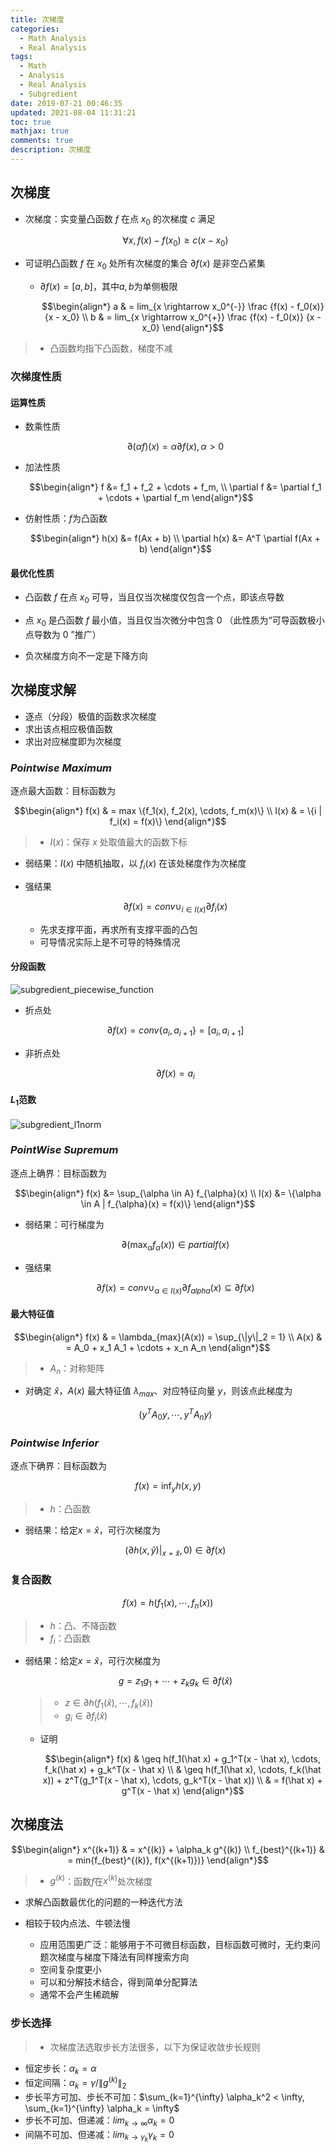 ```yaml
---
title: 次梯度
categories:
  - Math Analysis
  - Real Analysis
tags:
  - Math
  - Analysis
  - Real Analysis
  - Subgredient
date: 2019-07-21 00:46:35
updated: 2021-08-04 11:31:21
toc: true
mathjax: true
comments: true
description: 次梯度
---
```


##	次梯度

-	次梯度：实变量凸函数 $f$ 在点 $x_0$ 的次梯度 $c$ 满足

	$$
	\forall x, f(x) - f(x_0) \geq c(x - x_0)
	$$

-	可证明凸函数 $f$ 在 $x_0$ 处所有次梯度的集合 $\partial f(x)$ 是非空凸紧集
	-	$\partial f(x) = [a, b]$，其中$a, b$为单侧极限

		$$\begin{align*}
		a & = lim_{x \rightarrow x_0^{-}} \frac {f(x) - f_0(x)} {x - x_0} \\
		b & = lim_{x \rightarrow x_0^{+}} \frac {f(x) - f_0(x)} {x - x_0}
		\end{align*}$$

> - 凸函数均指下凸函数，梯度不减

###	次梯度性质

####	运算性质

-	数乘性质

	$$
	\partial(\alpha f)(x) = \alpha \partial f(x), \alpha > 0
	$$

-	加法性质

	$$\begin{align*}
	f &= f_1 + f_2 + \cdots + f_m, \\
	\partial f &= \partial f_1 + \cdots + \partial f_m
	\end{align*}$$

-	仿射性质：$f$为凸函数

	$$\begin{align*}
	h(x) &=  f(Ax + b) \\
	\partial h(x) &= A^T \partial f(Ax + b)
	\end{align*}$$

####	最优化性质

-	凸函数 $f$ 在点 $x_0$ 可导，当且仅当次梯度仅包含一个点，即该点导数

-	点 $x_0$ 是凸函数 $f$ 最小值，当且仅当次微分中包含 0
	（此性质为“可导函数极小点导数为 0 ”推广）

-	负次梯度方向不一定是下降方向

##	次梯度求解

-	逐点（分段）极值的函数求次梯度
-	求出该点相应极值函数
-	求出对应梯度即为次梯度

###	*Pointwise Maximum*

逐点最大函数：目标函数为

$$\begin{align*}
f(x) & = max \{f_1(x), f_2(x), \cdots, f_m(x)\} \\
I(x) & = \{i | f_i(x) = f(x)\}
\end{align*}$$

> - $I(x)$：保存 $x$ 处取值最大的函数下标

-	弱结果：$I(x)$ 中随机抽取，以 $f_i(x)$ 在该处梯度作为次梯度

-	强结果

	$$
	\partial f(x) = conv \cup_{i \in I(x)} \partial f_i(x)
	$$

	-	先求支撑平面，再求所有支撑平面的凸包
	-	可导情况实际上是不可导的特殊情况

####	分段函数

![subgredient_piecewise_function](imgs/subgredient_piecewise_function.png)

-	折点处

	$$
	\partial f(x) = conv\{a_i, a_{i+1}\} = [a_i, a_{i+1}]
	$$

-	非折点处

	$$\partial f(x) = {a_i}$$

####	$L_1$范数

![subgredient_l1norm](imgs/subgredient_l1norm.png)

###	*PointWise Supremum*

逐点上确界：目标函数为

$$\begin{align*}
f(x) &= \sup_{\alpha \in A} f_{\alpha}(x) \\
I(x) &= \{\alpha \in A | f_{\alpha}(x) = f(x)\}
\end{align*}$$

-	弱结果：可行梯度为

	$$
	\partial (\max_{\alpha} f_{\alpha}(x)) \in partial f(x)
	$$

-	强结果

	$$
	\partial f(x) = conv \cup_{\alpha \in I(x)} \partial f_{alpha}(x) \subseteq \partial f(x)
	$$

####	最大特征值

$$\begin{align*}
f(x) & = \lambda_{max}(A(x)) = \sup_{\|y\|_2 = 1} \\
A(x) & = A_0 + x_1 A_1 + \cdots + x_n A_n
\end{align*}$$

> - $A_n$：对称矩阵

-	对确定 $\hat {x}$，$A(x)$ 最大特征值 $\lambda_{max}$、对应特征向量 $y$，则该点此梯度为

	$$(y^T A_0 y, \cdots, y^T A_n y)$$

###	*Pointwise Inferior*

逐点下确界：目标函数为

$$
f(x) = \inf_y h(x, y)
$$

> - $h$：凸函数

-	弱结果：给定$x = \hat x$，可行次梯度为

	$$
	(\partial h(x, \hat y)|_{x=\hat x}, 0) \in \partial f(x)
	$$

###	复合函数

$$
f(x) = h(f_1(x), \cdots, f_n(x))
$$

> - $h$：凸、不降函数
> - $f_i$：凸函数

-	弱结果：给定$x = \hat x$，可行次梯度为

	$$
	g = z_1 g_1 + \cdots + z_k g_k \in \partial f(\hat x)
	$$

	> - $z \in \partial h(f_1(\hat x), \cdots, f_k(\hat x))$
	> - $g_i \in \partial f_i(\hat x)$

	-	证明

		$$\begin{align*}
		f(x) & \geq h(f_1(\hat x) + g_1^T(x - \hat x), \cdots,
			f_k(\hat x) + g_k^T(x - \hat x) \\
		& \geq h(f_1(\hat x), \cdots, f_k(\hat x)) +
			z^T(g_1^T(x - \hat x), \cdots, g_k^T(x - \hat x)) \\
		& = f(\hat x) + g^T(x - \hat x)
		\end{align*}$$

##	次梯度法

$$\begin{align*}
x^{(k+1)} & = x^{(k)} + \alpha_k g^{(k)} \\
f_{best}^{(k+1)} & = min{f_{best}^{(k)}, f(x^{(k+1)})}
\end{align*}$$

> - $g^{(k)}$：函数$f$在$x^{(k)}$处次梯度

-	求解凸函数最优化的问题的一种迭代方法

-	相较于较内点法、牛顿法慢
	-	应用范围更广泛：能够用于不可微目标函数，目标函数可微时，无约束问题次梯度与梯度下降法有同样搜索方向
	-	空间复杂度更小
	-	可以和分解技术结合，得到简单分配算法
	-	通常不会产生稀疏解

###	步长选择

> - 次梯度法选取步长方法很多，以下为保证收敛步长规则

-	恒定步长：$\alpha_k = \alpha$
-	恒定间隔：$\alpha_k = \gamma / \|g^{(k)}\|_2$
-	步长平方可加、步长不可加：$\sum_{k=1}^{\infty} \alpha_k^2 < \infty, \sum_{k=1}^{\infty} \alpha_k = \infty$
-	步长不可加、但递减：$lim_{k \rightarrow \infty} \alpha_k = 0$
-	间隔不可加、但递减：$lim_{k \rightarrow \gamma_k} \gamma_k = 0$





